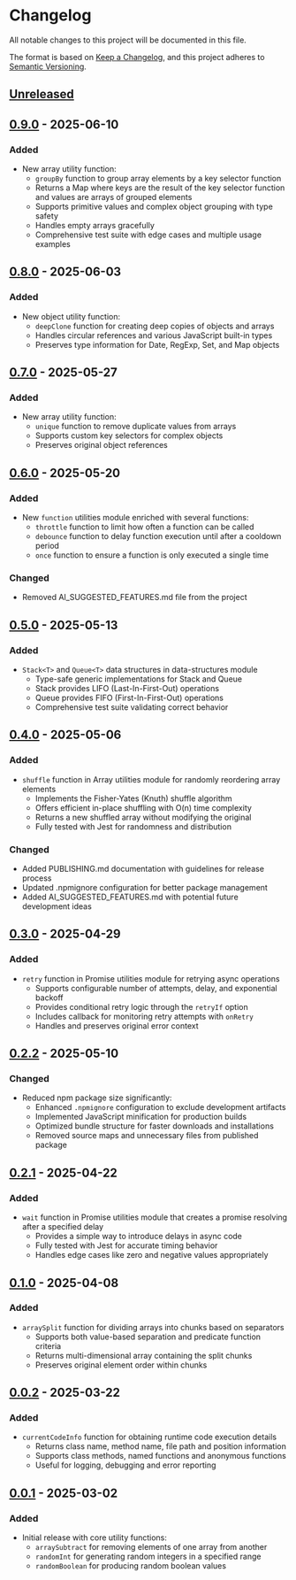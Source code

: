 # Changelog

All notable changes to this project will be documented in this file.

The format is based on [Keep a Changelog],
and this project adheres to [Semantic Versioning].

## [Unreleased]

## [0.9.0] - 2025-06-10

### Added

- New array utility function:
  - `groupBy` function to group array elements by a key selector function
  - Returns a Map where keys are the result of the key selector function and values are arrays of grouped elements
  - Supports primitive values and complex object grouping with type safety
  - Handles empty arrays gracefully
  - Comprehensive test suite with edge cases and multiple usage examples

## [0.8.0] - 2025-06-03

### Added

- New object utility function:
  - `deepClone` function for creating deep copies of objects and arrays
  - Handles circular references and various JavaScript built-in types
  - Preserves type information for Date, RegExp, Set, and Map objects

## [0.7.0] - 2025-05-27

### Added

- New array utility function:
  - `unique` function to remove duplicate values from arrays
  - Supports custom key selectors for complex objects
  - Preserves original object references

## [0.6.0] - 2025-05-20

### Added

- New `function` utilities module enriched with several functions:
  - `throttle` function to limit how often a function can be called
  - `debounce` function to delay function execution until after a cooldown period
  - `once` function to ensure a function is only executed a single time

### Changed

- Removed AI_SUGGESTED_FEATURES.md file from the project

## [0.5.0] - 2025-05-13

### Added

- `Stack<T>` and `Queue<T>` data structures in data-structures module
  - Type-safe generic implementations for Stack and Queue
  - Stack provides LIFO (Last-In-First-Out) operations
  - Queue provides FIFO (First-In-First-Out) operations
  - Comprehensive test suite validating correct behavior

## [0.4.0] - 2025-05-06

### Added

- `shuffle` function in Array utilities module for randomly reordering array elements
  - Implements the Fisher-Yates (Knuth) shuffle algorithm
  - Offers efficient in-place shuffling with O(n) time complexity
  - Returns a new shuffled array without modifying the original
  - Fully tested with Jest for randomness and distribution

### Changed

- Added PUBLISHING.md documentation with guidelines for release process
- Updated .npmignore configuration for better package management
- Added AI_SUGGESTED_FEATURES.md with potential future development ideas

## [0.3.0] - 2025-04-29

### Added

- `retry` function in Promise utilities module for retrying async operations
  - Supports configurable number of attempts, delay, and exponential backoff
  - Provides conditional retry logic through the `retryIf` option
  - Includes callback for monitoring retry attempts with `onRetry`
  - Handles and preserves original error context

## [0.2.2] - 2025-05-10

### Changed

- Reduced npm package size significantly:
  - Enhanced `.npmignore` configuration to exclude development artifacts
  - Implemented JavaScript minification for production builds
  - Optimized bundle structure for faster downloads and installations
  - Removed source maps and unnecessary files from published package

## [0.2.1] - 2025-04-22

### Added

- `wait` function in Promise utilities module that creates a promise resolving after a specified delay
  - Provides a simple way to introduce delays in async code
  - Fully tested with Jest for accurate timing behavior
  - Handles edge cases like zero and negative values appropriately

## [0.1.0] - 2025-04-08

### Added

- `arraySplit` function for dividing arrays into chunks based on separators
  - Supports both value-based separation and predicate function criteria
  - Returns multi-dimensional array containing the split chunks
  - Preserves original element order within chunks

## [0.0.2] - 2025-03-22

### Added

- `currentCodeInfo` function for obtaining runtime code execution details
  - Returns class name, method name, file path and position information
  - Supports class methods, named functions and anonymous functions
  - Useful for logging, debugging and error reporting

## [0.0.1] - 2025-03-02

### Added

- Initial release with core utility functions:
  - `arraySubtract` for removing elements of one array from another
  - `randomInt` for generating random integers in a specified range
  - `randomBoolean` for producing random boolean values

<!-- Links -->
[keep a changelog]: https://keepachangelog.com/en/1.0.0/
[semantic versioning]: https://semver.org/spec/v2.0.0.html

<!-- Versions -->
[unreleased]: https://github.com/andranikarakelyan/js-utilities/compare/v0.9.0...HEAD
[0.9.0]: https://github.com/andranikarakelyan/js-utilities/compare/v0.8.0...v0.9.0
[0.8.0]: https://github.com/andranikarakelyan/js-utilities/compare/v0.7.0...v0.8.0
[0.7.0]: https://github.com/andranikarakelyan/js-utilities/compare/v0.6.0...v0.7.0
[0.6.0]: https://github.com/andranikarakelyan/js-utilities/compare/v0.5.0...v0.6.0
[0.5.0]: https://github.com/andranikarakelyan/js-utilities/compare/v0.4.0...v0.5.0
[0.4.0]: https://github.com/andranikarakelyan/js-utilities/compare/v0.3.0...v0.4.0
[0.3.0]: https://github.com/andranikarakelyan/js-utilities/compare/v0.2.2...v0.3.0
[0.2.2]: https://github.com/andranikarakelyan/js-utilities/compare/v0.2.1...v0.2.2
[0.2.1]: https://github.com/andranikarakelyan/js-utilities/compare/v0.1.0...v0.2.1
[0.1.0]: https://github.com/andranikarakelyan/js-utilities/compare/v0.0.2...v0.1.0
[0.0.2]: https://github.com/andranikarakelyan/js-utilities/compare/v0.0.1...v0.0.2
[0.0.1]: https://github.com/andranikarakelyan/js-utilities/releases/tag/v0.0.1